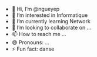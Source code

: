 - 👋 Hi, I’m @ngueyep
- 👀 I’m interested in Informatique 
- 🌱 I’m currently learning Network 
- 💞️ I’m looking to collaborate on ...
- 📫 How to reach me ...
- 😄 Pronouns: ...
- ⚡ Fun fact: danse

<!---
ngueyep/ngueyep is a ✨ special ✨ repository because its `README.md` (this file) appears on your GitHub profile.
You can click the Preview link to take a look at your changes.
--->
